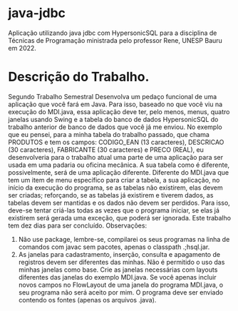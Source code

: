 # java-jdbc
Aplicação utilizando java jdbc com HypersonicSQL para a disciplina de Técnicas de Programação ministrada pelo professor Rene, UNESP Bauru em 2022.

# Descrição do Trabalho.

Segundo Trabalho Semestral
Desenvolva um pedaço funcional de uma aplicação que você fará em Java. Para isso, baseado no
que você viu na execução do MDI.java, essa aplicação deve ter, pelo menos, menus, quatro janelas
usando Swing e a tabela do banco de dados HypersonicSQL do trabalho anterior de banco de dados
que você já me enviou. No exemplo que eu pensei, para a minha tabela do trabalho passado, que
chama PRODUTOS e tem os campos: CODIGO_EAN (13 caracteres), DESCRICAO (30
caracteres), FABRICANTE (30 caracteres) e PRECO (REAL), eu desenvolveria para o trabalho
atual uma parte de uma aplicação para ser usada em uma padaria ou oficina mecânica. A sua tabela
como é diferente, possivelmente, será de uma aplicação diferente.
Diferente do MDI.java que tem um item de menu específico para criar a tabela, a sua aplicação, no
início da execução do programa, se as tabelas não existirem, elas devem ser criadas; reforçando, se
as tabelas já existirem e tiverem dados, as tabelas devem ser mantidas e os dados não devem ser
perdidos. Para isso, deve-se tentar criá-las todas as vezes que o programa iniciar, se elas já existirem
será gerada uma exceção, que poderá ser ignorada.
Este trabalho tem dez dias para ser concluído.
Observações:
1. Não use package, lembre-se, compilarei os seus programas na linha de comandos com javac
sem pacotes, apenas o classpath .;hsql.jar.
2. As janelas para cadastramento, inserção, consulta e apagamento de registros devem ser
diferentes das minhas. Não é permitido o uso das minhas janelas como base. Crie as janelas
necessárias com layouts diferentes das janelas do exemplo MDI.java. Se você apenas incluir
novos campos no FlowLayout de uma janela do programa MDI.java, o seu programa não
será aceito por mim.
O programa deve ser enviado contendo os fontes (apenas os arquivos .java).
